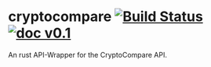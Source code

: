 # cryptocompare [![Build Status](https://travis-ci.org/hekrause/cryptocompare.svg)](https://travis-ci.org/hekrause/cryptocompare.svg?branch=master)[![doc v0.1](https://img.shields.io/badge/doc-v0.1-ff9900.svg)](http://www.ted.com/talks/simon_sinek_how_great_leaders_inspire_action)
An rust API-Wrapper for the CryptoCompare API.
